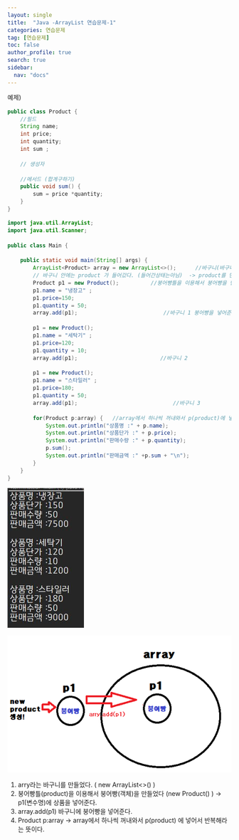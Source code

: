 ```yaml
---
layout: single
title:  "Java -ArrayList 연습문제-1"
categories: 연습문제
tag: [연습문제]
toc: false
author_profile: true
search: true
sidebar:
  nav: "docs"
---
```

예제)
```java
public class Product {
	//필드
	String name;
	int price;
	int quantity;
	int sum ;
	
	// 생성자
	
	//메서드 (합계구하기)
	public void sum() {
		sum = price *quantity;
	}
}
```

```java
import java.util.ArrayList;
import java.util.Scanner;

public class Main {

	public static void main(String[] args) {
		ArrayList<Product> array = new ArrayList<>();      //바구니(바구니의 이름 ->array)를 만들었다 .
		// 바구니 안에는 product 가 들어갔다. (들어간상태는아님)  -> product를 만들어서 안에다 넣어줘야함.
		Product p1 = new Product();          //붕어빵틀을 이용해서 붕어빵을 만들었다. p1(붕어빵)에 넣어줌 상품 
		p1.name = "냉장고" ;
		p1.price=150;
		p1.quantity = 50;
		array.add(p1);                           //바구니 1 붕어빵을 넣어준다.
		                      
		p1 = new Product();
		p1.name = "세탁기" ;
		p1.price=120;
		p1.quantity = 10;
		array.add(p1); 							//바구니 2
		
		p1 = new Product();
		p1.name = "스타일러" ;
		p1.price=180;
		p1.quantity = 50;
		array.add(p1);  							//바구니 3
		
		for(Product p:array) {   //array에서 하나씩 꺼내와서 p(product)에 넣어서 반복해라
			System.out.println("상품명 :" + p.name);
			System.out.println("상품단가 :" + p.price);
			System.out.println("판매수량 :" + p.quantity);
			p.sum();
			System.out.println("판매금액 :" +p.sum + "\n");
		}		
	}
}
```

![스타일러](/assets/images/스타일러.JPG)

![array설명](/assets/images/array설명.png)


1. arry라는 바구니를 만들었다. ( new ArrayList<>() ) 
2. 붕어빵틀(product)을 이용해서 붕어빵(객체)을 만들었다 (new Product() ) -> p1(변수명)에 상품을 넣어준다.
3. array.add(p1) 바구니에 붕어빵을 넣어준다.
4. Product p:array -> array에서 하나씩 꺼내와서 p(product) 에 넣어서 반복해라는 뜻이다.